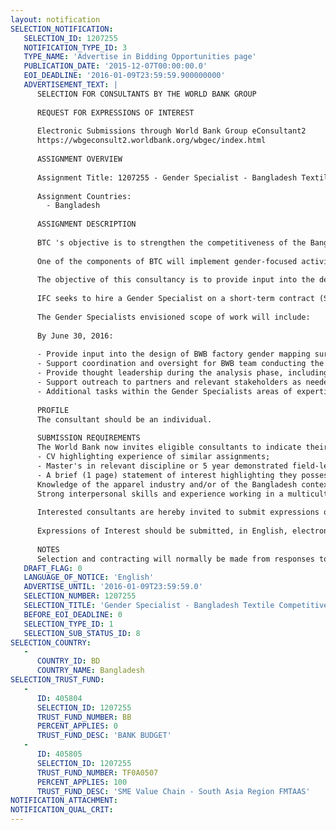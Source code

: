 ```yaml
---
layout: notification
SELECTION_NOTIFICATION: 
   SELECTION_ID: 1207255
   NOTIFICATION_TYPE_ID: 3
   TYPE_NAME: 'Advertise in Bidding Opportunities page'
   PUBLICATION_DATE: '2015-12-07T00:00:00.0'
   EOI_DEADLINE: '2016-01-09T23:59:59.900000000'
   ADVERTISEMENT_TEXT: |
      SELECTION FOR CONSULTANTS BY THE WORLD BANK GROUP
      
      REQUEST FOR EXPRESSIONS OF INTEREST
      
      Electronic Submissions through World Bank Group eConsultant2
      https://wbgeconsult2.worldbank.org/wbgec/index.html
      
      ASSIGNMENT OVERVIEW
      
      Assignment Title: 1207255 - Gender Specialist - Bangladesh Textile Competitiveness (BTC) program
      
      Assignment Countries:
        - Bangladesh
      
      ASSIGNMENT DESCRIPTION
      
      BTC 's objective is to strengthen the competitiveness of the Bangladesh readymade garment (RMG) sector through strategic interventions to improve productivity, provide access to better jobs for women and increase access to remediation finance for factories to strengthen the supply chain.
      
      One of the components of BTC will implement gender-focused activities to improve leadership opportunities for female workers in RMG factories. As a prerequisite to activities, IFC and Better Work Bangladesh (BWB) will conduct a mapping of female workforce participation in selected BWB factories.
      
      The objective of this consultancy is to provide input into the design of the mapping survey and other baseline studies as required; coordinate survey team(s); and contribute expert knowledge into the design of subsequent gender-focused interventions that will be implemented under BTC.
      
      IFC seeks to hire a Gender Specialist on a short-term contract (STC) for 60 days between February 1st and June 30th, 2016. The contract may be extended based on satisfactory performance and program needs.
      
      The Gender Specialists envisioned scope of work will include:
      
      By June 30, 2016:
      
      - Provide input into the design of BWB factory gender mapping survey;
      - Support coordination and oversight for BWB team conducting the survey;
      - Provide thought leadership during the analysis phase, including identifying areas for program interventions;
      - Support outreach to partners and relevant stakeholders as needed;
      - Additional tasks within the Gender Specialists areas of expertise as may be required by the BTC Program Manager.
      
      PROFILE
      The consultant should be an individual. 
      
      SUBMISSION REQUIREMENTS
      The World Bank now invites eligible consultants to indicate their interest in providing the services. Interested individuals must provide information indicating that they are qualified to perform the services: 
      - CV highlighting experience of similar assignments; 
      - Master's in relevant discipline or 5 year demonstrated field-level experience in Gender-focused interventions, preferable working with the private sector;   
      - A brief (1 page) statement of interest highlighting they possess the required skills to complete the assignment. 
      Knowledge of the apparel industry and/or of the Bangladesh context would be an advantage.
      Strong interpersonal skills and experience working in a multicultural environment are essential.
      
      Interested consultants are hereby invited to submit expressions of interest.
      
      Expressions of Interest should be submitted, in English, electronically through World Bank Group eConsultant2 (https://wbgeconsult2.worldbank.org/wbgec/index.html)
      
      NOTES
      Selection and contracting will normally be made from responses to this notification.  The consultant will be selected from a shortlist, subject to availability of funding.
   DRAFT_FLAG: 0
   LANGUAGE_OF_NOTICE: 'English'
   ADVERTISE_UNTIL: '2016-01-09T23:59:59.0'
   SELECTION_NUMBER: 1207255
   SELECTION_TITLE: 'Gender Specialist - Bangladesh Textile Competitiveness (BTC) program'
   BEFORE_EOI_DEADLINE: 0
   SELECTION_TYPE_ID: 1
   SELECTION_SUB_STATUS_ID: 8
SELECTION_COUNTRY: 
   - 
      COUNTRY_ID: BD
      COUNTRY_NAME: Bangladesh
SELECTION_TRUST_FUND: 
   - 
      ID: 405804
      SELECTION_ID: 1207255
      TRUST_FUND_NUMBER: BB
      PERCENT_APPLIES: 0
      TRUST_FUND_DESC: 'BANK BUDGET'
   - 
      ID: 405805
      SELECTION_ID: 1207255
      TRUST_FUND_NUMBER: TF0A0507
      PERCENT_APPLIES: 100
      TRUST_FUND_DESC: 'SME Value Chain - South Asia Region FMTAAS'
NOTIFICATION_ATTACHMENT: 
NOTIFICATION_QUAL_CRIT: 
---
```

